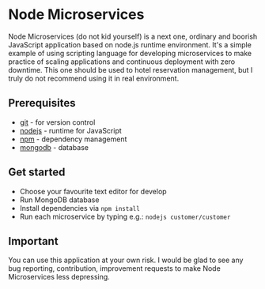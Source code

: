# Node Microservices

Node Microservices (do not kid yourself) is a next one, ordinary and boorish JavaScript application based on node.js runtime environment.
It's a simple example of using scripting language for developing microservices to make practice of scaling applications and continuous deployment with zero downtime. This one should be used to hotel reservation management, but I truly do not recommend using it in real environment.

## Prerequisites

- [git](http://git-scm.com/downloads) - for version control
- [nodejs](https://nodejs.org/en/download/) - runtime for JavaScript
- [npm](https://docs.npmjs.com/cli/install) - dependency management
- [mongodb](https://docs.mongodb.com/v3.2/tutorial/install-mongodb-on-ubuntu/) - database

## Get started

- Choose your favourite text editor for develop
- Run MongoDB database
- Install dependencies via `npm install`
- Run each microservice by typing e.g.: `nodejs customer/customer`


## Important

You can use this application at your own risk. I would be glad to see any bug reporting, contribution, improvement requests to make Node Microservices less depressing.
